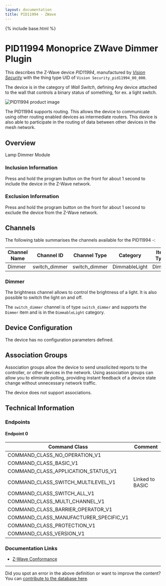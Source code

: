 ```yaml
---
layout: documentation
title: PID11994 - ZWave
---
```


{% include base.html %}

# PID11994 Monoprice ZWave Dimmer Plugin
This describes the Z-Wave device *PID11994*, manufactured by *[Vision Security](http://www.visionsecurity.com.tw/)* with the thing type UID of ```Vision Security_pid11994_00_000```.

The device is in the category of *Wall Switch*, defining Any device attached to the wall that controls a binary status of something, for ex. a light switch.

![PID11994 product image](https://opensmarthouse.org/assets/zwave/attachments/669/11994.png)


The PID11994 supports routing. This allows the device to communicate using other routing enabled devices as intermediate routers.  This device is also able to participate in the routing of data between other devices in the mesh network.

## Overview

Lamp Dimmer Module

### Inclusion Information

Press and hold the program button on the front for about 1 second to include the device in the Z-Wave network.

### Exclusion Information

Press and hold the program button on the front for about 1 second to exclude the device from the Z-Wave network.

## Channels

The following table summarises the channels available for the PID11994 -:

| Channel Name | Channel ID | Channel Type | Category | Item Type |
|--------------|------------|--------------|----------|-----------|
| Dimmer | switch_dimmer | switch_dimmer | DimmableLight | Dimmer | 

### Dimmer
The brightness channel allows to control the brightness of a light.
            It is also possible to switch the light on and off.

The ```switch_dimmer``` channel is of type ```switch_dimmer``` and supports the ```Dimmer``` item and is in the ```DimmableLight``` category.



## Device Configuration

The device has no configuration parameters defined.

## Association Groups

Association groups allow the device to send unsolicited reports to the controller, or other devices in the network. Using association groups can allow you to eliminate polling, providing instant feedback of a device state change without unnecessary network traffic.

The device does not support associations.
## Technical Information

### Endpoints

#### Endpoint 0

| Command Class | Comment |
|---------------|---------|
| COMMAND_CLASS_NO_OPERATION_V1| |
| COMMAND_CLASS_BASIC_V1| |
| COMMAND_CLASS_APPLICATION_STATUS_V1| |
| COMMAND_CLASS_SWITCH_MULTILEVEL_V1| Linked to BASIC|
| COMMAND_CLASS_SWITCH_ALL_V1| |
| COMMAND_CLASS_MULTI_CHANNEL_V1| |
| COMMAND_CLASS_BARRIER_OPERATOR_V1| |
| COMMAND_CLASS_MANUFACTURER_SPECIFIC_V1| |
| COMMAND_CLASS_PROTECTION_V1| |
| COMMAND_CLASS_VERSION_V1| |

### Documentation Links

* [Z-Wave Conformance](https://www.opensmarthouse.org/zwavedatabase/669/ZC08-14080006.pdf)

---

Did you spot an error in the above definition or want to improve the content?
You can [contribute to the database here](https://www.opensmarthouse.org/zwavedatabase/669).
